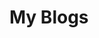 # My Blogs
<!-- - [Article 1](Article.md)
- [Article 2](Article2.md)
- [Article 3](Article3.md) -->
<BlogList/>